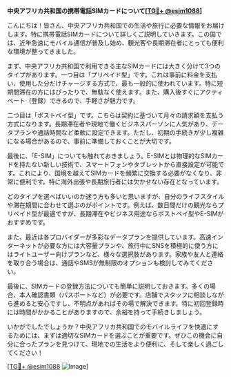 **中央アフリカ共和国の携帯電話SIMカードについて[[TG💪+ @esim1088](https://t.me/s/esim1088)]**

こんにちは！皆さん、中央アフリカ共和国での生活や旅行に必要な情報をお届けします。特に携帯電話SIMカードについて詳しくご説明していきます。この国では、近年急速にモバイル通信が普及し始め、観光客や長期滞在者にとっても便利な環境が整ってきました。

まず、中央アフリカ共和国で利用できる主なSIMカードには大きく分けて3つのタイプがあります。一つ目は「プリペイド型」です。これは事前に料金を支払い、使用した分だけチャージする方式で、最も一般的に使われています。特に短期間滞在の方にはぴったりで、無駄なく使えます。また、購入後すぐにアクティベート（登録）できるので、手軽さが魅力です。

二つ目は「ポストペイ型」です。こちらは契約に基づいて月々の請求額を支払う方式になります。長期滞在者や現地で働くビジネスパーソンに人気があり、データプランや通話時間など柔軟に設定できます。ただし、初期の手続きが少し複雑になる場合があるので、事前に準備しておくことが大切です。

最後に、「E-SIM」についても触れておきましょう。E-SIMとは物理的なSIMカードを持たない新しい技術で、スマートフォンやタブレットから直接設定が可能です。これにより、国境を越えてSIMカードを頻繁に交換する必要がなくなり、非常に便利です。特に海外出張や長期旅行者には欠かせない存在となっています。

どのタイプを選べばいいのか迷う方も多いと思いますが、自分のライフスタイルや滞在期間に合わせて選ぶのがポイントです。例えば、数日間だけの観光ならプリペイド型が最適ですが、長期滞在やビジネス用途ならポストペイ型やE-SIMがおすすめです。

また、最近は各プロバイダーが多彩なデータプランを提供しています。高速インターネットが必要な方には大容量プランや、旅行中にSNSを積極的に使う方にはライトユーザー向けプランなど、様々な選択肢があります。家族や友人と連絡を取り合う場合は、通話やSMSが無制限のオプションも検討してみてください。

最後に、SIMカードの登録方法についても簡単に説明しておきます。多くの場合、本人確認書類（パスポートなど）が必要です。店舗でスタッフに相談しながら進めると安心ですし、不明点があればその場で解決できます。特に初回登録時には時間がかかることがありますので、余裕を持って手続きしましょう。

いかがでしたでしょうか？中央アフリカ共和国でのモバイルライフを快適にするためには、まずは適切なSIMカードを選ぶことが重要です。ぜひこの機会に自分に合ったプランを見つけて、現地での生活をより便利に、そして楽しく過ごしてください！

[[TG💪+ @esim1088](https://t.me/s/esim1088) ![Image](https://i.postimg.cc/Y0z9fWf4/image.png)]